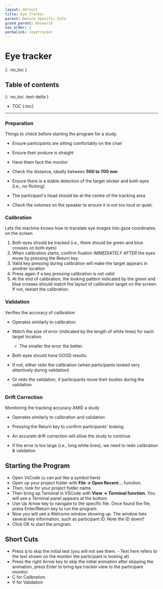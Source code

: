 ```yaml
---
layout: default
title: Eye Tracker
parent: Device Specific Info
grand_parent: Research
nav_order: 1
permalink: /eyetracker
---
```


# Eye tracker
{: .no_toc }

## Table of contents
{: .no_toc .text-delta }

* TOC
{:toc}

---

### Preparation 

Things to check before starting the program for a study. 

- Ensure participants are sitting comfortably on the chair  
- Ensure their posture is straight 
- Have them face the monitor

- Check the distance, ideally between **500 to 700 mm**
- Ensure there is a stable detection of the target sticker and both eyes (i.e., no flicking)  
- The participant's head should be at the centre of the tracking area
- Check the volumes on the speaker to ensure it is not too loud or quiet.


### Calibration 

Lets the machine knows how to translate eye images into gaze coordinates on the screen

1. Both eyes should be tracked (i.e., there should be green and blue crosses on both eyes) 
2. When calibration starts, confirm fixation *IMMEDIATELY AFTER* the eyes move by pressing the Return key.  
3. Valid key pressing during calibration will make the target appears in another location 
4. Press again if a key pressing calibration is not valid 
5. At the end of calibration, the looking pattern indicated by the green and blue crosses should match the layout of calibration target on the screen.  If not, restart the calibration.  

### Validation

Verifies the accuracy of calibration

- Operates similarly to calibration 

- Watch the size of error (indicated by the length of white lines) for each target location.  
    - The smaller the error the better. 

- Both eyes should have GOOD results.  
- If not, either redo the calibration (when participants looked very attentively during validation) 
- Or redo the validation, if participants move their bodies during the validation

### Drift Correction 

Monitoring the tracking accuracy AMID a study 

- Operates similarly to calibration and validation

- Pressing the Return key to confirm participants' looking 

- An accurate drift correction will allow the study to continue 
- If the error is too large (i.e., long white lines), we need to redo calibration & validation 

## Starting the Program 

- Open VsCode (u can put like a symbol here)
- Open up your project folder with **File -> Open Recent...** function. 
- Then, look for your project folder name.
- Then bring up Terminal in VSCode with **View -> Terminal function.** You will see a Terminal panel appears at the bottom.
- Use Up Arrow key to navigate to the specific file. Once found the file, press Enter/Return key to run the program
- Now you will see a Welcome window showing up. The window lists several key information, such as participant ID. Note the ID down!! 
- Click OK to start the program.

## Short Cuts 

- Press q to skip the initial text (you will not see them. - Text here refers to the text shown on the monitor the participant is looking at)
- Press the right Arrow key to skip the initial animation 
after skipping the animation, press Enter to bring eye tracker view to the participant monitor. 
- C for Calibration.
- V for Validation
